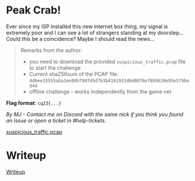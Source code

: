 # Peak Crab!

Ever since my ISP installed this new internet box thing, my signal is extremely poor and I can see a lot of strangers standing at my doorstep... Could this be a coincidence? Maybe I should read the news...

> Remarks from the author:
> * you need to download the provided `suspicious_traffic.pcap` file to start the challenge
> * Current sha256sum of the PCAP file: `4d6ee33555a6a2ee80b7987d5d7b3b4161933d6d8878e78b9626e95e579bed4d` 
> * offline challenge - works independently from the game net

**Flag format**: `cq23{...}`

*By MJ - Contact me on Discord with the same nick if you think you found an issue or open a ticket in #help-tickets.*

[suspicious_traffic.pcap](files/suspicious_traffic.pcap)

# Writeup

[Writeup](WRITEUP.md)
